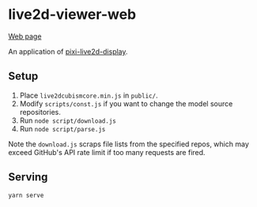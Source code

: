 # live2d-viewer-web

[Web page](https://grandt38.github.io/test/)

An application of [pixi-live2d-display](https://github.com/guansss/pixi-live2d-display).

## Setup

1. Place `live2dcubismcore.min.js` in `public/`.
2. Modify `scripts/const.js` if you want to change the model source repositories.
3. Run `node script/download.js`
4. Run `node script/parse.js`

Note the `download.js` scraps file lists from the specified repos, which may exceed GitHub's API rate limit if too many requests are fired.

## Serving

```sh
yarn serve
```
